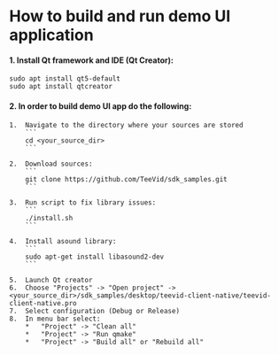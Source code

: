 # How to build and run demo UI application

#### 1. Install Qt framework and IDE (Qt Creator):	
```
sudo apt install qt5-default
sudo apt install qtcreator
```

#### 2. In order to build demo UI app do the following:
	1.	Navigate to the directory where your sources are stored
		```
		cd <your_source_dir>
		```

	2. 	Download sources:
		```
		git clone https://github.com/TeeVid/sdk_samples.git
		```

	3.	Run script to fix library issues:
		```
		./install.sh
		```

	4.	Install asound library:
		```
		sudo apt-get install libasound2-dev
		```

	5.	Launch Qt creator
	6.	Choose "Projects" -> "Open project" -> <your_source_dir>/sdk_samples/desktop/teevid-client-native/teevid-client-native.pro
	7.	Select configuration (Debug or Release)
	8.	In menu bar select:
		*	"Project" -> "Clean all"
		*	"Project" -> "Run qmake"
		*	"Project" -> "Build all" or "Rebuild all"
